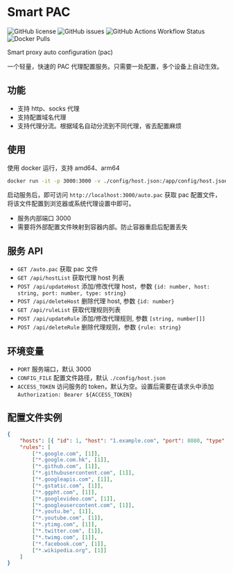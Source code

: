 # Smart PAC

![GitHub license](https://img.shields.io/github/license/haovei/smart-pac.svg)
![GitHub issues](https://img.shields.io/github/issues/haovei/smart-pac.svg)
![GitHub Actions Workflow Status](https://img.shields.io/github/actions/workflow/status/haovei/smart-pac/docker.yml)
![Docker Pulls](https://img.shields.io/docker/pulls/qutea/smart-pac)

Smart proxy auto configuration (pac)

一个轻量，快速的 PAC 代理配置服务。只需要一处配置，多个设备上自动生效。

## 功能

- 支持 http、socks 代理
- 支持配置域名代理
- 支持代理分流。根据域名自动分流到不同代理，省去配置麻烦

## 使用

使用 docker 运行，支持 amd64、arm64

```bash
docker run -it -p 3000:3000 -v ./config/host.json:/app/config/host.json qutea/smart-pac
```

启动服务后，即可访问 `http://localhost:3000/auto.pac` 获取 pac 配置文件，将该文件配置到浏览器或系统代理设置中即可。

- 服务内部端口 3000
- 需要将外部配置文件映射到容器内部。防止容器重启后配置丢失

## 服务 API

- `GET /auto.pac` 获取 pac 文件
- `GET /api/hostList` 获取代理 host 列表
- `POST /api/updateHost` 添加/修改代理 host，参数 `{id: number, host: string, port: number, type: string}`
- `POST /api/deleteHost` 删除代理 host, 参数 `{id: number}`
- `GET /api/ruleList` 获取代理规则列表
- `POST /api/updateRule` 添加/修改代理规则, 参数 `[string, number[]]`
- `POST /api/deleteRule` 删除代理规则，参数 `{rule: string}`

## 环境变量

- `PORT` 服务端口，默认 3000
- `CONFIG_FILE` 配置文件路径，默认 `./config/host.json`
- `ACCESS_TOKEN` 访问服务的 token，默认为空。设置后需要在请求头中添加 `Authorization: Bearer ${ACCESS_TOKEN}`

## 配置文件实例

```json
{
	"hosts": [{ "id": 1, "host": "1.example.com", "port": 8080, "type": "HTTP" }],
	"rules": [
		["*.google.com", [1]],
		["*.google.com.hk", [1]],
		["*.github.com", [1]],
		["*.githubusercontent.com", [1]],
		["*.googleapis.com", [1]],
		["*.gstatic.com", [1]],
		["*.ggpht.com", [1]],
		["*.googlevideo.com", [1]],
		["*.googleusercontent.com", [1]],
		["*.youtu.be", [1]],
		["*.youtube.com", [1]],
		["*.ytimg.com", [1]],
		["*.twitter.com", [1]],
		["*.twimg.com", [1]],
		["*.facebook.com", [1]],
		["*.wikipedia.org", [1]]
	]
}
```
